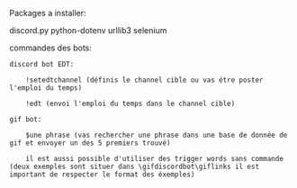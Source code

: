 Packages a installer:

discord.py
python-dotenv
urllib3
selenium


commandes des bots:

	discord bot EDT:

		!setedtchannel (définis le channel cible ou vas étre poster l'emploi du temps)

		!edt (envoi l'emploi du temps dans le channel cible)
	
	gif bot:
		
		$une phrase (vas rechercher une phrase dans une base de donnée de gif et envoyer un des 5 premiers trouvé)

		il est aussi possible d'utiliser des trigger words sans commande (deux exemples sont situer dans \gifdiscordbot\giflinks il est important de respecter le format des éxemples)

